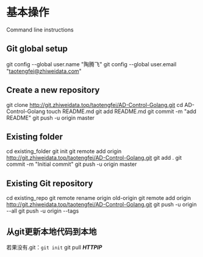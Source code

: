 # 基本操作
Command line instructions

## Git global setup

git config --global user.name "陶腾飞"
git config --global user.email "taotengfei@zhiweidata.com"

## Create a new repository

git clone http://git.zhiweidata.top/taotengfei/AD-Control-Golang.git
cd AD-Control-Golang
touch README.md
git add README.md
git commit -m "add README"
git push -u origin master

## Existing folder

cd existing\_folder
git init
git remote add origin http://git.zhiweidata.top/taotengfei/AD-Control-Golang.git
git add .
git commit -m "Initial commit"
git push -u origin master

## Existing Git repository

cd existing\_repo
git remote rename origin old-origin
git remote add origin http://git.zhiweidata.top/taotengfei/AD-Control-Golang.git
git push -u origin --all
git push -u origin --tags

## 从git更新本地代码到本地
若果没有.git：`git init`
git pull ***HTTPIP***